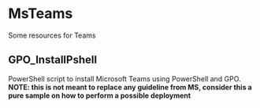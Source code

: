 # MsTeams
Some resources for Teams

## GPO_InstallPshell
PowerShell script to install Microsoft Teams using PowerShell and GPO.<br>
<b> NOTE: this is not meant to replace any guideline from MS, consider this a pure sample on how to perform a possible deployment</b>
